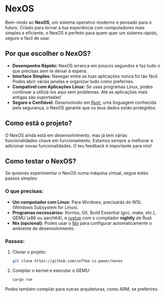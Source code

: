 # NexOS

Bem-vindo ao **NexOS**, um sistema operativo moderno e pensado para o futuro. Criado para tornar a tua experiência com computadores mais simples e eficiente, o NexOS é perfeito para quem quer um sistema rápido, seguro e fácil de usar.

## Por que escolher o NexOS?

- **Desempenho Rápido:** NexOS arranca em poucos segundos e faz tudo o que precisas sem te deixar à espera.
- **Interface Simples:** Navegar entre as tuas aplicações nunca foi tão fácil. Podes abrir várias janelas e organizar tudo como preferires.
- **Compatível com Aplicações Linux:** Se usas programas Linux, podes continuar a utilizá-los aqui sem problemas. Até as aplicações mais antigas são suportadas!
- **Seguro e Confiável:** Desenvolvido em [Rust](https://www.rust-lang.org/), uma linguagem conhecida pela segurança, o NexOS garante que os teus dados estão protegidos.

## Como está o projeto?

O NexOS ainda está em desenvolvimento, mas já tem várias funcionalidades chave em funcionamento. Estamos sempre a melhorar e adicionar novas funcionalidades. O teu feedback é importante para nós!

## Como testar o NexOS?

Se quiseres experimentar o NexOS numa máquina virtual, segue estes passos simples:

### O que precisas:

- **Um computador com Linux:** Para Windows, precisarás do WSL (Windows Subsystem for Linux).
- **Programas necessários:** Xorriso, Git, Build Essential (gcc, make, etc.), QEMU (x86 ou aarch64), e [rustup](https://rustup.rs) com o compilador **nightly** de Rust.
- **Nix (opcional):** Podes usar o [Nix](https://nixos.org) para configurar automaticamente o ambiente de desenvolvimento.

### Passos:

1. Clonar o projeto:

    ```bash
    git clone https://github.com/coffee-is-power/nexos
    ```

2. Compilar o kernel e executar o QEMU:

    ```bash
    cargo run
    ```

Podes também compilar para outras arquiteturas, como ARM, se preferires.
